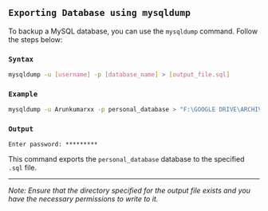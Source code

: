 ## `Exporting Database using mysqldump`

To backup a MySQL database, you can use the `mysqldump` command. Follow the steps below:

### `Syntax`

```bash
mysqldump -u [username] -p [database_name] > [output_file.sql]
```

### `Example`

```bash
mysqldump -u Arunkumarxx -p personal_database > "F:\GOOGLE DRIVE\ARCHIVE HUB\personal_databaseBackup.sql"
```

### `Output`

```
Enter password: *********
```

This command exports the `personal_database` database to the specified `.sql` file.

---

*Note: Ensure that the directory specified for the output file exists and you have the necessary permissions to write to it.*